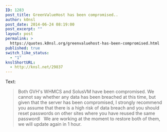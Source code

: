 ```yaml
---
ID: 1283
post_title: GreenValueHost has been compromised..
author: k0nsl
post_date: 2014-06-24 08:19:00
post_excerpt: ""
layout: post
permalink: >
  https://quotes.k0nsl.org/greenvaluehost-has-been-compromised.html
published: true
switch_like_status:
  - "1"
knslShortURL:
  - http://knsl.net/29837
---
```

Text:
<blockquote>Both GVH's WHMCS and SolusVM have been compromised. We cannot say whether any data has been breached at this time, but given that the server has been compromised, I strongly recommend you assume that there is a high risk of data breach and you should reset passwords on other sites where you have reused the same passwordl
&nbsp;
We are working at the moment to restore both of them, we will update again in 1 hour.</blockquote>